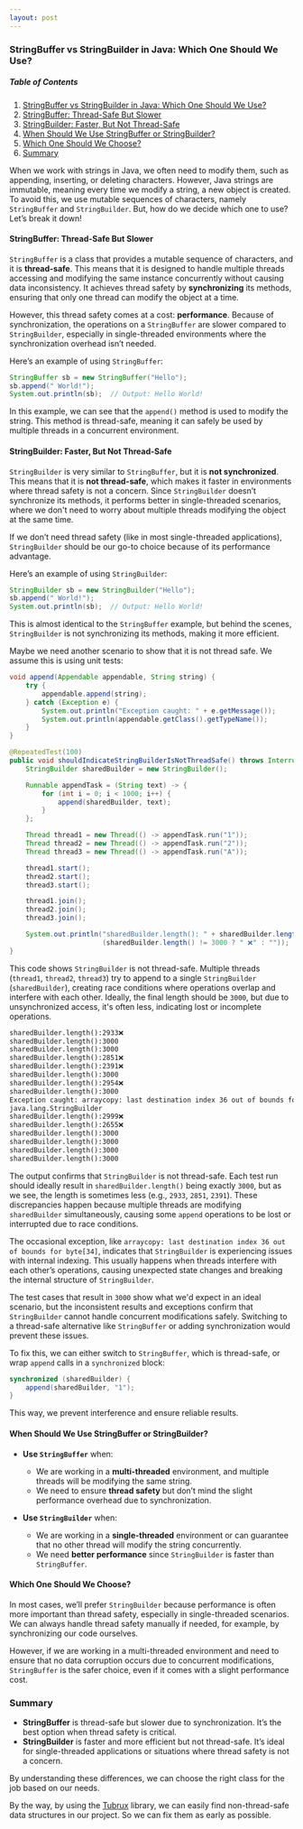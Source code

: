 ```yaml
---
layout: post
---
```

### **StringBuffer vs StringBuilder in Java: Which One Should We Use?**

##### Table of Contents
1. [StringBuffer vs StringBuilder in Java: Which One Should We Use?](#stringbuffer-vs-stringbuilder-in-java-which-one-should-we-use)
2. [StringBuffer: Thread-Safe But Slower](#stringbuffer-thread-safe-but-slower)
3. [StringBuilder: Faster, But Not Thread-Safe](#stringbuilder-faster-but-not-thread-safe)
4. [When Should We Use StringBuffer or StringBuilder?](#when-should-we-use-stringbuffer-or-stringbuilder)
5. [Which One Should We Choose?](#which-one-should-we-choose)
6. [Summary](#summary)

When we work with strings in Java, we often need to modify them, such as appending, inserting, or deleting characters. However, Java strings are immutable, meaning every time we modify a string, a new object is created. To avoid this, we use mutable sequences of characters, namely `StringBuffer` and `StringBuilder`. But, how do we decide which one to use? Let’s break it down!

#### **StringBuffer: Thread-Safe But Slower**

`StringBuffer` is a class that provides a mutable sequence of characters, and it is **thread-safe**. This means that it is designed to handle multiple threads accessing and modifying the same instance concurrently without causing data inconsistency. It achieves thread safety by **synchronizing** its methods, ensuring that only one thread can modify the object at a time.

However, this thread safety comes at a cost: **performance**. Because of synchronization, the operations on a `StringBuffer` are slower compared to `StringBuilder`, especially in single-threaded environments where the synchronization overhead isn’t needed.

Here’s an example of using `StringBuffer`:

```java
StringBuffer sb = new StringBuffer("Hello");
sb.append(" World!");
System.out.println(sb);  // Output: Hello World!
```

In this example, we can see that the `append()` method is used to modify the string. This method is thread-safe, meaning it can safely be used by multiple threads in a concurrent environment.

#### **StringBuilder: Faster, But Not Thread-Safe**

`StringBuilder` is very similar to `StringBuffer`, but it is **not synchronized**. This means that it is **not thread-safe**, which makes it faster in environments where thread safety is not a concern. Since `StringBuilder` doesn’t synchronize its methods, it performs better in single-threaded scenarios, where we don't need to worry about multiple threads modifying the object at the same time.

If we don’t need thread safety (like in most single-threaded applications), `StringBuilder` should be our go-to choice because of its performance advantage.

Here’s an example of using `StringBuilder`:

```java
StringBuilder sb = new StringBuilder("Hello");
sb.append(" World!");
System.out.println(sb);  // Output: Hello World!
```

This is almost identical to the `StringBuffer` example, but behind the scenes, `StringBuilder` is not synchronizing its methods, making it more efficient.

Maybe we need another scenario to show that it is not thread safe. We assume this is using unit tests:

```java
void append(Appendable appendable, String string) {
    try {
        appendable.append(string);
    } catch (Exception e) {
        System.out.println("Exception caught: " + e.getMessage());
        System.out.println(appendable.getClass().getTypeName());
    }
}

@RepeatedTest(100)
public void shouldIndicateStringBuilderIsNotThreadSafe() throws InterruptedException {
    StringBuilder sharedBuilder = new StringBuilder();

    Runnable appendTask = (String text) -> {
        for (int i = 0; i < 1000; i++) {
            append(sharedBuilder, text);
        }
    };

    Thread thread1 = new Thread(() -> appendTask.run("1"));
    Thread thread2 = new Thread(() -> appendTask.run("2"));
    Thread thread3 = new Thread(() -> appendTask.run("A"));

    thread1.start();
    thread2.start();
    thread3.start();

    thread1.join();
    thread2.join();
    thread3.join();

    System.out.println("sharedBuilder.length(): " + sharedBuilder.length() + 
                       (sharedBuilder.length() != 3000 ? " ❌" : ""));
}
```

This code shows `StringBuilder` is not thread-safe. Multiple threads (`thread1`, `thread2`, `thread3`) try to append to a single `StringBuilder` (`sharedBuilder`), creating race conditions where operations overlap and interfere with each other. Ideally, the final length should be `3000`, but due to unsynchronized access, it's often less, indicating lost or incomplete operations.

```html
sharedBuilder.length():2933❌
sharedBuilder.length():3000
sharedBuilder.length():3000
sharedBuilder.length():2851❌
sharedBuilder.length():2391❌
sharedBuilder.length():3000
sharedBuilder.length():2954❌
sharedBuilder.length():3000
Exception caught: arraycopy: last destination index 36 out of bounds for byte[34]
java.lang.StringBuilder
sharedBuilder.length():2999❌
sharedBuilder.length():2655❌
sharedBuilder.length():3000
sharedBuilder.length():3000
sharedBuilder.length():3000
sharedBuilder.length():3000
```
The output confirms that `StringBuilder` is not thread-safe. Each test run should ideally result in `sharedBuilder.length()` being exactly `3000`, but as we see, the length is sometimes less (e.g., `2933`, `2851`, `2391`). These discrepancies happen because multiple threads are modifying `sharedBuilder` simultaneously, causing some `append` operations to be lost or interrupted due to race conditions.

The occasional exception, like `arraycopy: last destination index 36 out of bounds for byte[34]`, indicates that `StringBuilder` is experiencing issues with internal indexing. This usually happens when threads interfere with each other’s operations, causing unexpected state changes and breaking the internal structure of `StringBuilder`.

The test cases that result in `3000` show what we'd expect in an ideal scenario, but the inconsistent results and exceptions confirm that `StringBuilder` cannot handle concurrent modifications safely. Switching to a thread-safe alternative like `StringBuffer` or adding synchronization would prevent these issues.

To fix this, we can either switch to `StringBuffer`, which is thread-safe, or wrap `append` calls in a `synchronized` block:

```java
synchronized (sharedBuilder) {
    append(sharedBuilder, "1");
}
```

This way, we prevent interference and ensure reliable results.

#### **When Should We Use StringBuffer or StringBuilder?**

- **Use `StringBuffer`** when:
  - We are working in a **multi-threaded** environment, and multiple threads will be modifying the same string.
  - We need to ensure **thread safety** but don’t mind the slight performance overhead due to synchronization.

- **Use `StringBuilder`** when:
  - We are working in a **single-threaded** environment or can guarantee that no other thread will modify the string concurrently.
  - We need **better performance** since `StringBuilder` is faster than `StringBuffer`.

#### **Which One Should We Choose?**

In most cases, we’ll prefer `StringBuilder` because performance is often more important than thread safety, especially in single-threaded scenarios. We can always handle thread safety manually if needed, for example, by synchronizing our code ourselves.

However, if we are working in a multi-threaded environment and need to ensure that no data corruption occurs due to concurrent modifications, `StringBuffer` is the safer choice, even if it comes with a slight performance cost.

### **Summary**

- **StringBuffer** is thread-safe but slower due to synchronization. It’s the best option when thread safety is critical.
- **StringBuilder** is faster and more efficient but not thread-safe. It’s ideal for single-threaded applications or situations where thread safety is not a concern.

By understanding these differences, we can choose the right class for the job based on our needs. 

By the way, by using the <a href="https://tubrux.github.io/">Tubrux</a> library, we can easily find non-thread-safe data structures in our project. So we can fix them as early as possible.
